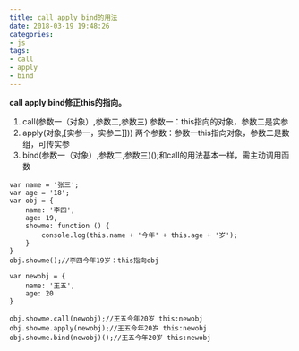 ```yaml
---
title: call apply bind的用法
date: 2018-03-19 19:48:26
categories:
- js
tags:
- call
- apply
- bind
---
```


**call apply bind修正this的指向。**
1. call(参数一（对象）,参数二,参数三) 参数一：this指向的对象，参数二是实参
2. apply(对象,[实参一，实参二]])) 两个参数：参数一this指向对象，参数二是数组，可传实参
3. bind(参数一（对象）,参数二,参数三)();和call的用法基本一样，需主动调用函数

<!--more-->

```
var name = '张三';
var age = '18';
var obj = {
    name: '李四',
    age: 19,
    showme: function () {
        console.log(this.name + '今年' + this.age + '岁');
    }
}
obj.showme();//李四今年19岁：this指向obj

var newobj = {
    name: '王五',
    age: 20
}

obj.showme.call(newobj);//王五今年20岁 this:newobj
obj.showme.apply(newobj);//王五今年20岁 this:newobj
obj.showme.bind(newobj)();//王五今年20岁 this:newobj
```